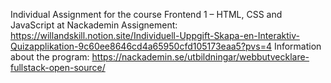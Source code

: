 Individual Assignment for the course Frontend 1 – HTML, CSS and JavaScript at Nackademin
Assignement: https://willandskill.notion.site/Individuell-Uppgift-Skapa-en-Interaktiv-Quizapplikation-9c60ee8646cd4a65950cfd105173eaa5?pvs=4 
Information about the program: https://nackademin.se/utbildningar/webbutvecklare-fullstack-open-source/
